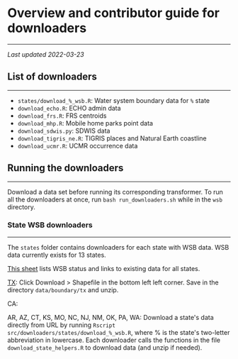 # Overview and contributor guide for downloaders
_________________

_Last updated 2022-03-23_  

## List of downloaders
_________________

- `states/download_%_wsb.R`: Water system boundary data for `%` state
- `download_echo.R`: ECHO admin data
- `download_frs.R`: FRS centroids
- `download_mhp.R`: Mobile home parks point data
- `download_sdwis.py`: SDWIS data
- `download_tigris_ne.R`: TIGRIS places and Natural Earth coastline
- `download_ucmr.R`: UCMR occurrence data

## Running the downloaders
_________________

Download a data set before running its corresponding transformer. To run all the downloaders at once, run `bash run_downloaders.sh` while in the `wsb` directory.

### State WSB downloaders
_________________

The `states` folder contains downloaders for each state with WSB data. WSB data currently exists for 13 states.

[This sheet](https://docs.google.com/spreadsheets/d/1ov0vx0A-qawxLwASHNRUIyXgJXhLjBHIQ4JxdhIyW4o/edit?usp=sharing) lists WSB status and links to existing data for all states.

[TX](https://www3.twdb.texas.gov/apps/waterserviceboundaries): Click Download > Shapefile in the bottom left left corner. Save in the directory `data/boundary/tx` and unzip.

CA: 

AR, AZ, CT, KS, MO, NC, NJ, NM, OK, PA, WA: Download a state's data directly from URL by running `Rscript src/downloaders/states/download_%_wsb.R`, where % is the state's two-letter abbreviation in lowercase. Each downloader calls the functions in the file `download_state_helpers.R` to download data (and unzip if needed).
